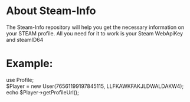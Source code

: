 # About Steam-Info
The Steam-Info repository will help you get the necessary information on your STEAM profile. All you need for it to work is your Steam WebApiKey and steamID64

# Example: 
use Profile; <br />
$Player = new User(76561199197845115, LLFKAWKFAKJLDWALDAKW4); <br />
echo $Player->getProfileUrl(); <br />

